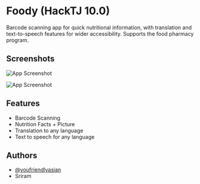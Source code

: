 
# Foody (HackTJ 10.0)

Barcode scanning app for quick nutritional information, with translation and text-to-speech features for wider accessibility. Supports the food pharmacy program. 


## Screenshots

![App Screenshot](https://github.com/youfriendlyasian/foody/blob/main/img/landing.png)

![App Screenshot](https://github.com/youfriendlyasian/foody/blob/main/img/facts.png)





## Features

- Barcode Scanning
- Nutrition Facts + Picture
- Translation to any language
- Text to speech for any language


## Authors

- [@youfriendlyasian](https://www.github.com/octokatherine)
- Sriram
